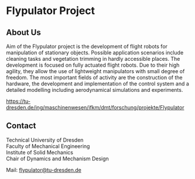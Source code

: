 # Flypulator Project
## About Us
Aim of the Flypulator project is the development of flight robots for manipulation of stationary objects. Possible application scenarios include cleaning tasks and vegetation trimming in hardly accessible places. The development is focused on fully actuated flight robots. Due to their high agility, they allow the use of lightweight manipulators with small degree of freedom. The most important fields of activity are the construction of the hardware, the development and implementation of the control system and a detailed modelling including aerodynamical simulations and experiments.

https://tu-dresden.de/ing/maschinenwesen/ifkm/dmt/forschung/projekte/Flypulator

## Contact
Technical University of Dresden \
Faculty of Mechanical Engineering \
Institute of Solid Mechanics \
Chair of Dynamics and Mechanism Design

Mail: flypulator@tu-dresden.de
